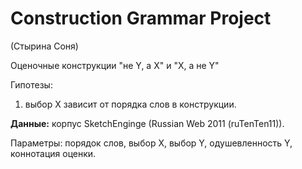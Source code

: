 # Construction Grammar Project
(Стырина Соня)

Оценочные конструкции "не Y, а X" и "X, а не Y" 

Гипотезы:
1. выбор X зависит от порядка слов в конструкции.

<b>Данные:</b>
корпус SketchEnginge (Russian Web 2011 (ruTenTen11)).

Параметры: 
порядок слов, выбор X, выбор Y, одушевленность Y, коннотация оценки.